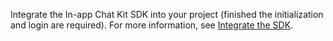Integrate the In-app Chat Kit SDK into your project (finished the initialization and login are required). 
For more information, see [Integrate the SDK](!ZIMKit-UIKit_method).








